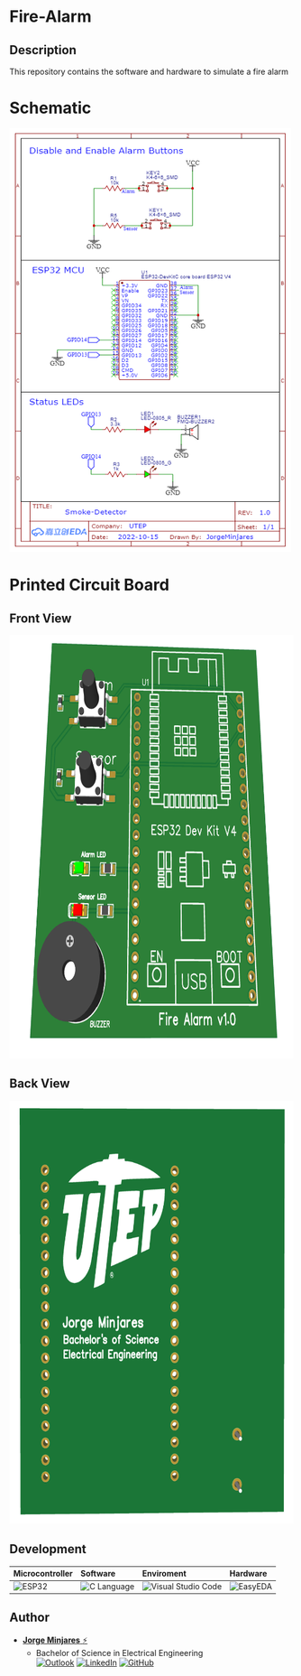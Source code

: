 # Fire-Alarm
## Description
This repository contains the software and hardware to simulate a fire alarm 

# Schematic
<img src="images/Fire-Alarm-Schematic.png" width = "500" height = "750">

# Printed Circuit Board
## Front View
<img src="images/Fire-Alarm-Front-View.png" width = "600" height = "750">

## Back View
<img src="images/Fire-Alarm-Back-View.png" width = "600" height = "750">

## **Development**
|Microcontroller|Software|Enviroment|Hardware|
| :---| :---| :---| :---|
| ![ESP32](https://img.shields.io/static/v1?label=&logo=espressif&message=Espressif+ESP32&&color=000000) | ![C Language](https://img.shields.io/badge/Code-C-informational?style=flat&logo=C&color=003B57)| ![Visual Studio Code](https://img.shields.io/badge/Visual_Studio_Code-0078D4?style=flat&logo=visual%20studio%20code&logoColor=white&logoHeight=50&logoWidht=50) | ![EasyEDA](https://img.shields.io/static/v1?label=&message=EasyEDA&color=5588FF&logo=data:image/png;base64,iVBORw0KGgoAAAANSUhEUgAAAGUAAABlCAYAAABUfC3PAAAAAXNSR0IArs4c6QAACJNJREFUeF7tnXlsF0UUx78th60iQoIQlSMmJh54RkKiiMFgjNFoIodQQChEDEEgBQGj4RASFSlHBZWjQKQCrQfRSMSLEDQQjRLBC1ACGkEBD1AwhdIi5tFOftPt7s6b3dnfb7bM%2Ftff782b976febP7252d5g2cc%2FYs3GGVAnkOilU8zgXjoNjHxEGxkImD4qDYqICFMblzioNioQIWhuQqxUGxUAELQ3KV4qBYqICFIblKcVAsVMDCkFylOCgWKmBhSKmvlJfHAB3a8pTd9DVQ%2FiHPNpdWqYTy%2BtT4klXXACNfjO8nCQ%2BpgmIChp%2BIg%2BYmIW10n6mAkhQMWbZj%2FwJjXokupMmWVkNp2QJY%2B4TJdNW%2BbKgaa6HMLQa6dVSLmIRFrsFYCaViInBBK77cNXXA8AXB9h3bAYsf4%2Fsjy1yCsQ5K2WjgsvY8AaMId1EBsGpCcv55nsOtsg6ldUvgtUnxQo8Cw9sjgacBoDpM9KXqw%2Ft9VqDk5wGVU3RDa2pPywYHl8b3I3vgXNllG0ziUDhJc2TesR%2BY8xbHUt9GFePTFcC%2Bw%2Fp%2Bo7ZIDIoqUZ2As%2FHrWxVvNqslESiqBHWAZPNKKCzuF9YDX%2B3TjTyavXEoaQVC8j1TBFzbJVzICcuBI39HE5vbyigUHSCTVwEH%2Fmwa5uyhwNVXZD7P5rRBvXJzGP0ScLyaK7OenTEonGRO1QIjFuoFmG1rTh5yTEkMmqxBSSL4pIDlGowRKKok0gREZwpLqmISh5I2ICR07%2B4A%2FeB9sCfQuQO%2FHk3lGhtKWJWc%2BQ8YMo%2BflM2Wg3sDD90WHuHG7cDqzfGzSBSKqZETP01zHrIxVTsoEXiFgTGxOCMxKFu%2BA5ZsjJBxCpq0KQRWjg8ONO4MkRiUofOBujN2Klw1BVj7CbDhi%2BjxhVWLtVDiBhZdruCWXiHjxJhKKDPWAT8cTEJafZ9JCHh9N2D6IP9Y4sAmj4lNX%2BQ8bnD68jduobpSIusRZcCp0%2Fo9tW8DLB17HkBRibjzJ%2BD5N9UCqvx4PUQZPA%2F0BIb1SSGU4jLgJGMU6oq45yAwc11TQXT9CA%2FDFwI1tWrYskUSU6LwH3v6Ui2EUI3CqEKK6bFFPrBusp6gwloVW5hXq6FQ4Cphg5JXtYsmtbpVHBjkvWoqkBfSTVz%2FsSuFYrvrRmDMveFieAPNBZC4YlGGbQuB8gR%2FOBq5%2BhIoOCKLcwzHVj3e%2BRYmYFBvnMfFJvoyUik6YDhSehMraAWsnshpmbGhneUGG3rF4c7uwOP3q%2Fs3AcRopZxzlgfQLYw4R1hinArTeeQ8bxTQReN5SVhe720HKgzctjcOhRwmeTUUBmX%2FYeCpCv5w4ADmezP7Q9no9CUnESVpVfkP7AUM6OUvlaqtt1WU%2BPx6%2FusEMHaJDj61bWJQqGvdxFXCrhgPXFxoDxR6qkpPV00fiULRvQDYdQCYVRmcoskfbLoDRo4q6WW0WYEiEurUDlikeHmHpgKaEnSnG1WV%2BaHWBTNsAVBbZ7oumvrLKhSdytm2G9i6C3iyv1qEYfOBWksfqKmjtwRKlPNNWHJRqiSKWNlqk5NKoeQWjgYuZ75Gdz4BoVxzBoU6p7e7aNFb1KO5VYjQIadQKIgbugHTAh6rnm8VYg0UEQjdnqHbNKqDdoWg3SGa85HzSvETt7gv0PcmgB6g%2FVMNjF%2Bm%2F2QwzdCshJJmQU3E7qCYUNGwDwfFsKAm3DkoJlQ07MNBMSyoCXcOigkVDfuIDEV1h7WkHDh0zHC0mu6WjwMuuTC8kXxXICgn7p0D0X7J%2B8CWbzWDlcwTg0J9cJOJHn54S9XAkWOc2g%2B49apgf5u%2FAZZ9EPw97cxEv6vEESf32FB%2BPgLUep6%2BVZ8CnmOs%2BU0KhvArQ6E45YNifvYN4GRN%2Faey7e4DwJWdgILWjduELcM1%2BZpFJCjXdAZmDakPWGdE3H0zsGknD8U9twAf7eDZBlnJQqniDLNV%2BfF7TK3qLyyzSFBWl2RGEadzv2lEZymrsBV%2BSlYAh442TstPOPHZ3t%2BAaWv4U503NtrLkva0DBqEOvlxhlkkKKqRI3ccNq%2FTOilaL%2BU33cg%2BxKt6nNFMq%2FFpVb48JY1bCvxxPDoU7%2FQmQ1s5AWhTkJkx%2BvcC1m%2FjSB9sExtKkGsKPEjEyslAfn6mpbcSxIgUW%2BCK7%2BXFfkFXTZyrKdGzny3tvOf3j3uDcqHPhR%2FajFT3lQo%2F%2FRKBcvQEsHV3%2FY4NnJIPguIXsBBHFk98Jr%2BVVdgaeLUkfMT6QeFMq8JG7ApLf6%2BZBLRqmQEkw9Ktm1hQKj8F3vncv0vVFBc28oTH6WuBH38NP3dw%2FKjOe%2FIelzpQRN%2FeNkGfc%2BHEghKWLBfK978As6uChafvyEYc%2FW8HHr6j%2Fi9aDCdeGAoSJqhS5R6n9AN6NPxGUUF5dDFw4mSmMrxTYekooGvD%2BmTaz4z2NdM9cg5FJYKfqJyrHdWgkIVS2YZd2akEV1WpkXMK9zdKWKIzi4DrGrYF9M7rnHme80NNJTQXiuznzFlgSGl9ddJCdjp%2B99m6kM4t9PYwp0qNQAm7xKUOTtcBjzRscS7binthQYLKn9NuQPf1yITrHW3ee1p%2Bo1EVp85VmneK4gCPc17Rnr5Uycqjg%2F6jA13Whh1%2BV16yvd%2F7JvJ5hTP9%2BfUvr5bXyUl%2B35FzTi17F%2Fhsj2qSa%2Fy9cSi03HTRhkwnQ%2FtkLo3p05UfZ26feC8bu14KlI7MtKX7UsU%2B%2Fw1IZ6QGycGplC%2F3AvPebuyB0ze14NoZmb70mJu3nlEEdPc5H5nvKXcetSsld6HW9yxGIO2QRLdfmuORKijl44C2DQ%2BtolxqpgVgqqCIKqFb%2BnRuaq5HqqA0VwjevBwUC0k7KA6KhQpYGJKrFAfFQgUsDMlVioNioQIWhuQqxUGxUAELQ3KV4qBYqICFIblKsRDK%2F0ANm%2Fr7waacAAAAAElFTkSuQmCC&logoHeight-40)|

## **Author**
* [**Jorge Minjares** :zap:](https://github.com/JorgeMinjares)<br>
  * Bachelor of Science in Electrical Engineering<br>
[![Outlook](https://img.shields.io/badge/Microsoft_Outlook-0078D4?style=for-the-badge&logo=microsoft-outlook&logoColor=white&style=flat)](mailto:jminjares5@miners.utep.edu) 
[![LinkedIn](https://img.shields.io/badge/LinkedIn-0077B5?style=for-the-badge&logo=linkedin&logoColor=white&style=flat)](https://www.linkedin.com/in/jorge-minjares/) [![GitHub](https://img.shields.io/badge/GitHub-100000?style=for-the-badge&logo=github&logoColor=white&style=flat)](https://github.com/JorgeMinjares)